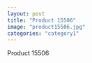 ```yaml
---
layout: post
title: "Product 15506"
image: "product15506.jpg"
categories: "category1"
---
```

Product 15506
